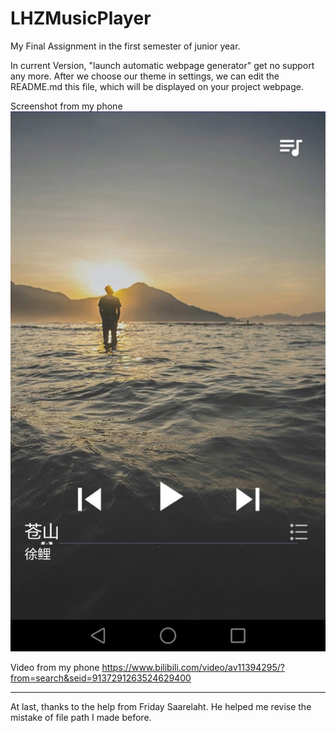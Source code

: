 # LHZMusicPlayer
My Final Assignment in the first semester of junior year.

In current Version, "launch automatic webpage generator" get no support any more. After we choose our theme in settings, we can edit the README.md this file, which will be displayed on your project webpage.

Screenshot from my phone
![Image](MyPictures/720.1233.jpg)

Video from my phone
https://www.bilibili.com/video/av11394295/?from=search&seid=9137291263524629400

------------------------------------------------------------------------------

At last, thanks to the help from Friday Saarelaht. He helped me revise the mistake of file path I made before.
